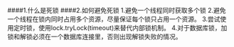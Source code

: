 ####1.什么是死锁
####2.如何避免死锁
    1.避免一个线程同时获取多个锁
    2.避免一个线程在锁内同时占用多个资源，尽量保证每个锁只占用一个资源。
    3.尝试使用定时锁，使用lock.tryLock(timeout)来替代内部锁机制。
    4.对于数据库锁，加锁和解锁必须在一个数据库连接里，否则出现解锁失败的情况。
